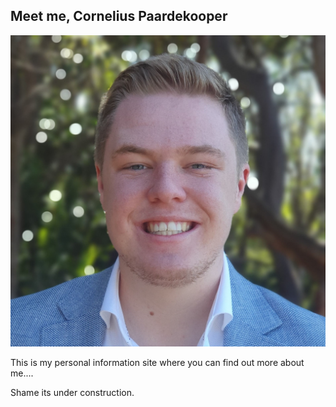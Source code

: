 ## Meet me, Cornelius Paardekooper
![This is me.](https://github.com/Cornelius2121/public-information/blob/gh-pages/profile_image.jpg)

This is my personal information site where you can find out more about me....

Shame its under construction.
